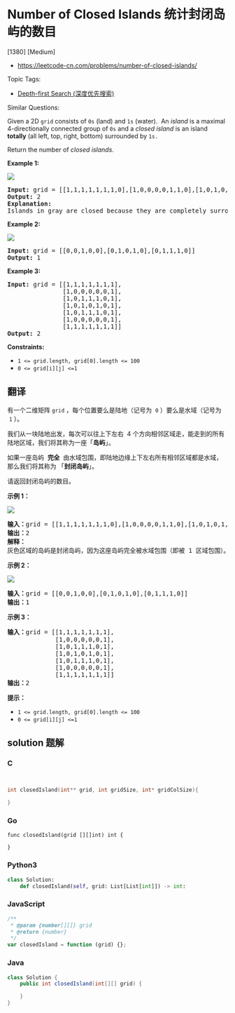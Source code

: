 # Number of Closed Islands 统计封闭岛屿的数目

[1380] [Medium]

- https://leetcode-cn.com/problems/number-of-closed-islands/

Topic Tags:

- [Depth-first Search (深度优先搜索)](https://leetcode-cn.com/tag/depth-first-search/)

Similar Questions:

Given a 2D `grid` consists of `0s` (land) and `1s` (water).  An _island_ is a maximal 4-directionally connected group of `0s` and a *closed island* is an island **totally** (all left, top, right, bottom) surrounded by `1s.`

Return the number of _closed islands_.

**Example 1:**

![](https://assets.leetcode.com/uploads/2019/10/31/sample_3_1610.png)

<pre><strong>Input:</strong> grid = [[1,1,1,1,1,1,1,0],[1,0,0,0,0,1,1,0],[1,0,1,0,1,1,1,0],[1,0,0,0,0,1,0,1],[1,1,1,1,1,1,1,0]]
<strong>Output:</strong> 2
<strong>Explanation:</strong> 
Islands in gray are closed because they are completely surrounded by water (group of 1s).</pre>

**Example 2:**

![](https://assets.leetcode.com/uploads/2019/10/31/sample_4_1610.png)

<pre><strong>Input:</strong> grid = [[0,0,1,0,0],[0,1,0,1,0],[0,1,1,1,0]]
<strong>Output:</strong> 1
</pre>

**Example 3:**

<pre><strong>Input:</strong> grid = [[1,1,1,1,1,1,1],
&nbsp;              [1,0,0,0,0,0,1],
&nbsp;              [1,0,1,1,1,0,1],
&nbsp;              [1,0,1,0,1,0,1],
&nbsp;              [1,0,1,1,1,0,1],
&nbsp;              [1,0,0,0,0,0,1],
               [1,1,1,1,1,1,1]]
<strong>Output:</strong> 2
</pre>

**Constraints:**

- `1 <= grid.length, grid[0].length <= 100`
- `0 <= grid[i][j] <=1`

## 翻译

有一个二维矩阵 `grid` ，每个位置要么是陆地（记号为  `0` ）要么是水域（记号为  `1` ）。

我们从一块陆地出发，每次可以往上下左右  4 个方向相邻区域走，能走到的所有陆地区域，我们将其称为一座「**岛屿**」。

如果一座岛屿  **完全**  由水域包围，即陆地边缘上下左右所有相邻区域都是水域，那么我们将其称为 「**封闭岛屿**」。

请返回封闭岛屿的数目。

**示例 1：**

![](https://assets.leetcode-cn.com/aliyun-lc-upload/uploads/2019/11/07/sample_3_1610.png)

<pre><strong>输入：</strong>grid = [[1,1,1,1,1,1,1,0],[1,0,0,0,0,1,1,0],[1,0,1,0,1,1,1,0],[1,0,0,0,0,1,0,1],[1,1,1,1,1,1,1,0]]
<strong>输出：</strong>2
<strong>解释：</strong>
灰色区域的岛屿是封闭岛屿，因为这座岛屿完全被水域包围（即被 1 区域包围）。</pre>

**示例 2：**

![](https://assets.leetcode-cn.com/aliyun-lc-upload/uploads/2019/11/07/sample_4_1610.png)

<pre><strong>输入：</strong>grid = [[0,0,1,0,0],[0,1,0,1,0],[0,1,1,1,0]]
<strong>输出：</strong>1
</pre>

**示例 3：**

<pre><strong>输入：</strong>grid = [[1,1,1,1,1,1,1],
&nbsp;            [1,0,0,0,0,0,1],
&nbsp;            [1,0,1,1,1,0,1],
&nbsp;            [1,0,1,0,1,0,1],
&nbsp;            [1,0,1,1,1,0,1],
&nbsp;            [1,0,0,0,0,0,1],
             [1,1,1,1,1,1,1]]
<strong>输出：</strong>2
</pre>

**提示：**

- `1 <= grid.length, grid[0].length <= 100`
- `0 <= grid[i][j] <=1`

## solution 题解

### C

```c


int closedIsland(int** grid, int gridSize, int* gridColSize){

}
```

### Go

```golang
func closedIsland(grid [][]int) int {

}
```

### Python3

```python
class Solution:
    def closedIsland(self, grid: List[List[int]]) -> int:
```

### JavaScript

```javascript
/**
 * @param {number[][]} grid
 * @return {number}
 */
var closedIsland = function (grid) {};
```

### Java

```java
class Solution {
    public int closedIsland(int[][] grid) {

    }
}
```
